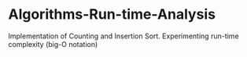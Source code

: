 # Algorithms-Run-time-Analysis
Implementation of Counting and Insertion Sort. Experimenting run-time complexity (big-O notation)
